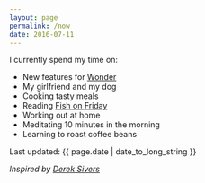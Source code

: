 ```yaml
---
layout: page
permalink: /now
date: 2016-07-11
---
```


I currently spend my time on:

- New features for [Wonder](/wonder)
- My girlfriend and my dog
- Cooking tasty meals
- Reading [Fish on Friday](https://www.amazon.com/Fish-Friday-Feasting-Fasting-Discovery/dp/B000MR8TH2?tag=jonathanthiry-20)
- Working out at home
- Meditating 10 minutes in the morning
- Learning to roast coffee beans

Last updated: {{ page.date | date_to_long_string }}

*Inspired by [Derek Sivers](https://sivers.org/nowff)*

